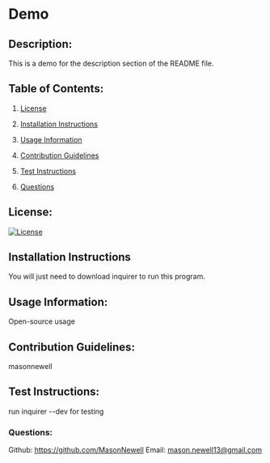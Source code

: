 # Demo

## Description: 
This is a demo for the description section of the README file.
## Table of Contents:
1) [License](##-license)

2) [Installation Instructions](##-installation-instructions)

3) [Usage Information](##-usage-information)

4) [Contribution Guidelines](##-contribution-guidelines)

5) [Test Instructions](##-test-instructions)

6) [Questions](###-questions)

## License: 
[![License](https://img.shields.io/badge/License-Apache_2.0-blue.svg)](https://opensource.org/licenses/Apache-2.0)
## Installation Instructions 
You will just need to download inquirer to run this program.
## Usage Information:
Open-source usage
## Contribution Guidelines:
masonnewell
## Test Instructions:
run inquirer --dev for testing
### Questions: 
Github: https://github.com/MasonNewell
Email: mason.newell13@gmail.com